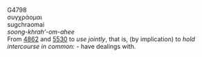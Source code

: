 G4798  
συγχράομαι  
sugchraomai  
*soong-khrah‘-om-ahee*  
From [4862](g4862) and [5530](g5530) to *use* *jointly*, that is, (by
implication) to *hold* *intercourse* *in* *common:* - have dealings
with.  

